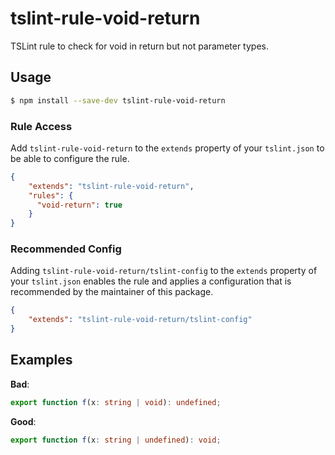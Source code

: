 # tslint-rule-void-return
TSLint rule to check for void in return but not parameter types.

## Usage
```bash
$ npm install --save-dev tslint-rule-void-return
```

### Rule Access
Add `tslint-rule-void-return` to the `extends` property of your `tslint.json` to be 
able to configure the rule.
```json
{
    "extends": "tslint-rule-void-return",
    "rules": {
      "void-return": true
    }
}
```

### Recommended Config
Adding `tslint-rule-void-return/tslint-config` to the `extends` property of your `tslint.json`
enables the rule and applies a configuration that is recommended by the maintainer of this package.
```json
{
    "extends": "tslint-rule-void-return/tslint-config"
}
```

## Examples
**Bad**:

```ts
export function f(x: string | void): undefined;
```

**Good**:

```ts
export function f(x: string | undefined): void;
```
